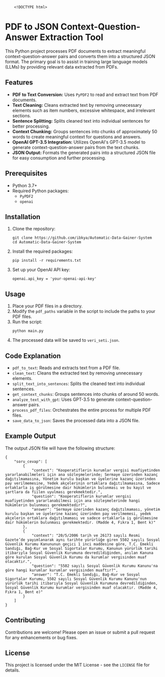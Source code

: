         <!DOCTYPE html>
<html lang="en">
<head>
    <meta charset="UTF-8">
    <meta name="viewport" content="width=device-width, initial-scale=1.0">
</head>
<body>

<h1>PDF to JSON Context-Question-Answer Extraction Tool</h1>

<p>This Python project processes PDF documents to extract meaningful context-question-answer pairs and converts them into a structured JSON format. The primary goal is to assist in training large language models (LLMs) by providing relevant data extracted from PDFs.</p>

<h2>Features</h2>
<ul>
    <li><strong>PDF to Text Conversion:</strong> Uses <code>PyPDF2</code> to read and extract text from PDF documents.</li>
    <li><strong>Text Cleaning:</strong> Cleans extracted text by removing unnecessary elements such as item numbers, excessive whitespace, and irrelevant sections.</li>
    <li><strong>Sentence Splitting:</strong> Splits cleaned text into individual sentences for better processing.</li>
    <li><strong>Context Chunking:</strong> Groups sentences into chunks of approximately 50 words to create meaningful context for questions and answers.</li>
    <li><strong>OpenAI GPT-3.5 Integration:</strong> Utilizes OpenAI's GPT-3.5 model to generate context-question-answer pairs from the text chunks.</li>
    <li><strong>JSON Output:</strong> Formats the generated pairs into a structured JSON file for easy consumption and further processing.</li>
</ul>

<h2>Prerequisites</h2>
<ul>
    <li>Python 3.7+</li>
    <li>Required Python packages:
        <ul>
            <li><code>PyPDF2</code></li>
            <li><code>openai</code></li>
        </ul>
    </li>
</ul>

<h2>Installation</h2>
<ol>
    <li>Clone the repository:
        <pre><code>git clone https://github.com/ibkya/Automatic-Data-Gainer-System
cd Automatic-Data-Gainer-System</code></pre>
    </li>
    <li>Install the required packages:
        <pre><code>pip install -r requirements.txt</code></pre>
    </li>
    <li>Set up your OpenAI API key:
        <pre><code>openai.api_key = 'your-openai-api-key'</code></pre>
    </li>
</ol>

<h2>Usage</h2>
<ol>
    <li>Place your PDF files in a directory.</li>
    <li>Modify the <code>pdf_paths</code> variable in the script to include the paths to your PDF files.</li>
    <li>Run the script:
        <pre><code>python main.py</code></pre>
    </li>
    <li>The processed data will be saved to <code>veri_seti.json</code>.</li>
</ol>

<h2>Code Explanation</h2>
<ul>
    <li><code>pdf_to_text</code>: Reads and extracts text from a PDF file.</li>
    <li><code>clean_text</code>: Cleans the extracted text by removing unnecessary elements.</li>
    <li><code>split_text_into_sentences</code>: Splits the cleaned text into individual sentences.</li>
    <li><code>get_context_chunks</code>: Groups sentences into chunks of around 50 words.</li>
    <li><code>analyze_text_with_gpt</code>: Uses GPT-3.5 to generate context-question-answer pairs.</li>
    <li><code>process_pdf_files</code>: Orchestrates the entire process for multiple PDF files.</li>
    <li><code>save_data_to_json</code>: Saves the processed data into a JSON file.</li>
</ul>

<h2>Example Output</h2>
<p>The output JSON file will have the following structure:</p>
<pre><code>{
    "soru_cevap": [
        {
            "context": "Kooperatiflerin kurumlar vergisi muafiyetinden yararlanabilmeleri için ana sözleşmelerinde; Sermaye üzerinden kazanç dağıtılmamasına, Yönetim kurulu başkan ve üyelerine kazanç üzerinden pay verilmemesine, Yedek akçelerinin ortaklara dağıtılmamasına, Sadece ortaklarla iş görülmesine dair hükümlerin bulunması ve bu kayıt ve şartlara da fiilen uyulması gerekmektedir.",
            "question": "Kooperatiflerin kurumlar vergisi muafiyetinden yararlanabilmesi için ana sözleşmelerinde hangi hükümlerin bulunması gerekmektedir?",
            "answer": "Sermaye üzerinden kazanç dağıtılmaması, yönetim kurulu başkan ve üyelerine kazanç üzerinden pay verilmemesi, yedek akçelerin ortaklara dağıtılmaması ve sadece ortaklarla iş görülmesine dair hükümlerin bulunması gerekmektedir. (Madde 4, Fıkra 1, Bent k)"
        },
        {
            "context": "20/5/2006 tarih ve 26173 sayılı Resmi Gazete’de yayımlanarak aynı tarihte yürürlüğe giren 5502 sayılı Sosyal Güvenlik Kurumu Kanununun geçici 1 inci maddesine göre, T.C. Emekli Sandığı, Bağ-Kur ve Sosyal Sigortalar Kurumu, Kanunun yürürlük tarihi itibarıyla Sosyal Güvenlik Kurumuna devredildiğinden, anılan Kanuna göre kurulan Sosyal Güvenlik Kurumu da kurumlar vergisinden muaf olacaktır.",
            "question": "5502 sayılı Sosyal Güvenlik Kurumu Kanunu'na göre hangi kurumlar kurumlar vergisinden muaftır?",
            "answer": "T.C. Emekli Sandığı, Bağ-Kur ve Sosyal Sigortalar Kurumu, 5502 sayılı Sosyal Güvenlik Kurumu Kanunu'nun yürürlük tarihi itibarıyla Sosyal Güvenlik Kurumuna devredildiğinden, Sosyal Güvenlik Kurumu kurumlar vergisinden muaf olacaktır. (Madde 4, Fıkra 1, Bent e)"
        }
    ]
}
</code></pre>

<h2>Contributing</h2>
<p>Contributions are welcome! Please open an issue or submit a pull request for any enhancements or bug fixes.</p>

<h2>License</h2>
<p>This project is licensed under the MIT License - see the <code>LICENSE</code> file for details.</p>

</body>
</html>
